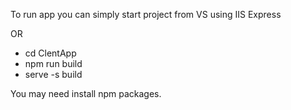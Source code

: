 To run app you can simply start project from VS using IIS Express

OR

+ cd ClentApp
+ npm run build
+ serve -s build

You may need install npm packages.